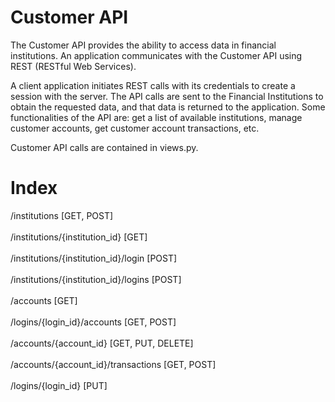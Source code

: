 
# Customer API
 
The Customer API provides the ability to access data in financial institutions. An application communicates with the Customer API using REST (RESTful Web Services).

A client application initiates REST calls with its credentials to create a session with the server. The API calls are sent to the Financial Institutions to obtain the requested data, and that data is returned to the application. Some functionalities of the API are: get a list of available institutions, manage customer accounts, get customer account transactions, etc.

Customer API calls are contained in views.py.

# Index

/institutions [GET, POST] <br></br>
/institutions/{institution_id} [GET] <br></br>
/institutions/{institution_id}/login [POST] <br></br>
/institutions/{institution_id}/logins [POST] <br></br>
/accounts [GET] <br></br>
/logins/{login_id}/accounts [GET, POST] <br></br>
/accounts/{account_id} [GET, PUT, DELETE] <br></br>
/accounts/{account_id}/transactions [GET, POST] <br></br>
/logins/{login_id} [PUT] <br></br>
